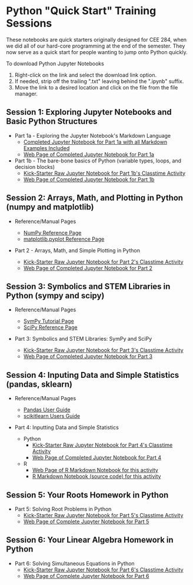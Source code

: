 # Python "Quick Start" Training Sessions

These notebooks are quick starters originally designed for CEE 284, when we did all of our hard-core programming at the end of the semester. They now serve as a quick start for people wanting to jump onto Python quickly.

To download Python Jupyter Notebooks

1. Right-click on the link and select the download link option.
2. If needed, strip off the trailing ".txt" leaving behind the ".ipynb" suffix.
3. Move the link to a desired location and click on the file from the file manager.

## Session 1: Exploring Jupyter Notebooks and Basic Python Structures

* Part 1a - Exploring the Jupyter Notebook's Markdown Language
  * [Completed Jupyter Notebook for Part 1a with all Markdown Examples Included](Jupyter_Notebooks_and_Other_Files/02_Crash_Course_Files/02_01a_Intro_to_Markdown/Part_1a_--_Introduction_to_Jupyter_and_Markdown_Complete.ipynb)
  * [Web Page of Completed Jupyter Notebook for Part 1a](Jupyter_Notebooks_and_Other_Files/02_Crash_Course_Files/Part_1a_--_Introduction_to_Jupyter_and_Markdown_Complete.html)
* Part 1b - The bare-bone basics of Python (variable types, loops, and decision blocks)
  * [Kick-Starter Raw Jupyter Notebook for Part 1b's Classtime Activity](Jupyter_Notebooks_and_Other_Files/02_Crash_Course_Files/02_01b_Intro_to_Basic_Python/Part_1b_--_Python_Staters_with_Basic_Structures_Kickoff.ipynb)
  * [Web Page of Completed Jupyter Notebook for Part 1b](Jupyter_Notebooks_and_Other_Files/02_Crash_Course_Files/02_01b_Intro_to_Basic_Python/Part_1b_--_Python_Staters_with_Basic_Structures_Complete.html)

## Session 2: Arrays, Math, and Plotting in Python (numpy and matplotlib)

* Reference/Manual Pages
  * [NumPy Reference Page](https://numpy.org/doc/stable/reference/index.html)
  * [matplotlib.pyplot Reference Page](https://matplotlib.org/api/pyplot_summary.html)

* Part 2 - Arrays, Math, and Simple Plotting in Python
  * [Kick-Starter Raw Jupyter Notebook for Part 2's Classtime Activity](Jupyter_Notebooks_and_Other_Files/02_Crash_Course_Files/02_02_Intro_to_NumPy_and_Matplotlib/Part_2_--_Arrays_Math_and_Plotting_in_Python_Kickstarter.ipynb)
  * [Web Page of Completed Jupyter Notebook for Part 2](Jupyter_Notebooks_and_Other_Files/02_Crash_Course_Files/02_02_Intro_to_NumPy_and_Matplotlib/Part_2_--_Arrays_Math_and_Plotting_in_Python.html)

## Session 3: Symbolics and STEM Libraries in Python (sympy and scipy)

* Reference/Manual Pages
  * [SymPy Tutorial Page](https://docs.sympy.org/latest/tutorial/index.html#tutorial)
  * [SciPy Reference Page](https://docs.scipy.org/doc/scipy/reference/)

* Part 3: Symbolics and STEM Libraries: SymPy and SciPy
  * [Kick-Starter Raw Jupyter Notebook for Part 3's Classtime Activity](Jupyter_Notebooks_and_Other_Files/02_Crash_Course_Files/02_03_Intro_to_SciPy_and_Sympy/Part%203%20-%20Symbolics%20and%20STEM%20Libraries%20sympy%20and%20scipy%20Kick-Starter.ipynb)
  * [Web Page of Completed Jupyter Notebook for Part 3](Jupyter_Notebooks_and_Other_Files/02_Crash_Course_Files/02_03_Intro_to_SciPy_and_Sympy/Part%203%20-%20Symbolics%20and%20STEM%20Libraries%20sympy%20and%20scipy.html#Part-3-:-Symbolics-and-STEM-Libraries:-SymPy-and-SciPy)

## Session 4: Inputing Data and Simple Statistics (pandas, sklearn)

* Reference/Manual Pages
  * [Pandas User Guide](https://pandas.pydata.org/docs/user_guide/index.html)
  * [scikitlearn Users Guide](https://scikit-learn.org/stable/user_guide.html)

* Part 4: Inputting Data and Simple Statistics
  * Python
    * [Kick-Starter Raw Jupyter Notebook for Part 4's Classtime Activity](Jupyter_Notebooks_and_Other_Files/02_Crash_Course_Files/02_04_Intro_to_Pandas/Part%204%20-%20Importing%20Data%20and%20Simple%20Statistics%20Kick-Starter.ipynb)
    * [Web Page of Completed Jupyter Notebook for Part 4](Jupyter_Notebooks_and_Other_Files/02_Crash_Course_Files/02_04_Intro_to_Pandas/Part%204%20-%20Importing%20Data%20and%20Simple%20Statistics.html)
  * R
    * [Web Page of R Markdown Notebook for this activity](Jupyter_Notebooks_and_Other_Files/02_Crash_Course_Files/02_04_Intro_to_Pandas/Concrete_Multivariate_Regression_Using_R_with_Tidyverse.nb.html)
    * [R Markdown Notebook (source code) for this activity](Jupyter_Notebooks_and_Other_Files/02_Crash_Course_Files/02_04_Intro_to_Pandas/Concrete_Multivariate_Regression_Using_R_with_Tidyverse.Rmd)

## Session 5: Your Roots Homework in Python

* Part 5: Solving Root Problems in Python
  * [Kick-Starter Raw Jupyter Notebook for Part 5's Classtime Activity](Jupyter_Notebooks_and_Other_Files/02_Crash_Course_Files/02_05_Applying_Python_to_Root_Problems/Part%205%20-%20Solving%20Root%20Problems%20in%20Python%20Kick-Starter.ipynb)
  * [Web Page of Complete Jupyter Notebook for Part 5](Jupyter_Notebooks_and_Other_Files/02_Crash_Course_Files/02_05_Applying_Python_to_Root_Problems/Part%205%20-%20Solving%20Root%20Problems%20in%20Python.html)



## Session 6: Your Linear Algebra Homework in Python

* Part 6: Solving Simultaneous Equations in Python
  * [Kick-Starter Raw Jupyter Notebook for Part 6's Classtime Activity](Jupyter_Notebooks_and_Other_Files/02_Crash_Course_Files/02_06_Applying_Python_to_Linear_Algebra_and_Sumultaneous_Equations/Part%206%20-%20Solving%20Simultaneous%20Equations%20in%20Python%20Kick-Starter.ipynb)
  * [Web Page of Complete Jupyter Notebook for Part 6](Jupyter_Notebooks_and_Other_Files/02_Crash_Course_Files/02_06_Applying_Python_to_Linear_Algebra_and_Sumultaneous_Equations/Part%206%20-%20Solving%20Simultaneous%20Equations%20in%20Python.html)
